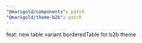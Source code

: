 ```yaml
---
"@marigold/components": patch
"@marigold/theme-b2b": patch
---
```


feat: new table variant borderedTable for b2b theme

